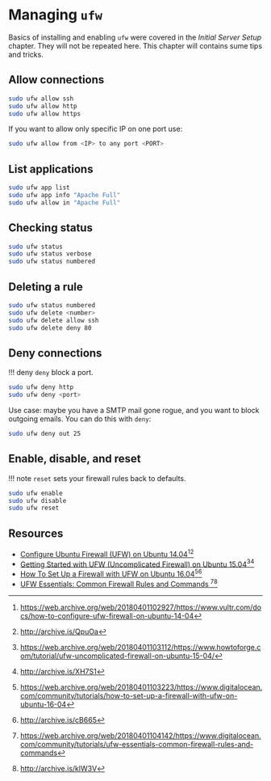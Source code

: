 # Managing `ufw`

Basics of installing and enabling `ufw` were covered in the _Initial Server Setup_ chapter. They will not be repeated here. This chapter will contains sume tips and tricks.

## Allow connections

```bash
sudo ufw allow ssh
sudo ufw allow http
sudo ufw allow https
```

If you want to allow only specific IP on one port use:

```bash
sudo ufw allow from <IP> to any port <PORT>
```

## List applications

```bash
sudo ufw app list
sudo ufw app info "Apache Full"
sudo ufw allow in "Apache Full"
```

## Checking status

```bash
sudo ufw status
sudo ufw status verbose
sudo ufw status numbered
```

## Deleting a rule

```bash
sudo ufw status numbered
sudo ufw delete <number>
sudo ufw delete allow ssh
sudo ufw delete deny 80
```

## Deny connections

!!! deny
    `deny` block a port.

```bash
sudo ufw deny http
sudo ufw deny <port>
```

Use case: maybe you have a SMTP mail gone rogue, and you want to block outgoing emails. You can do this with `deny`:

```bash
sudo ufw deny out 25
```

## Enable, disable, and reset

!!! note
    `reset` sets your firewall rules back to defaults.

```bash
sudo ufw enable
sudo ufw disable
sudo ufw reset
```

## Resources

* [Configure Ubuntu Firewall (UFW) on Ubuntu 14.04][1][^1][^2]
* [Getting Started with UFW (Uncomplicated Firewall) on Ubuntu 15.04][2][^3][^4]
* [How To Set Up a Firewall with UFW on Ubuntu 16.04][3][^5][^6]
* [UFW Essentials: Common Firewall Rules and Commands ][4][^7][^8]

[^1]: <https://web.archive.org/web/20180401102927/https://www.vultr.com/docs/how-to-configure-ufw-firewall-on-ubuntu-14-04>
[^2]: <http://archive.is/QpuOa>
[^3]: <https://web.archive.org/web/20180401103112/https://www.howtoforge.com/tutorial/ufw-uncomplicated-firewall-on-ubuntu-15-04/>
[^4]: <http://archive.is/XH7S1>
[^5]: <https://web.archive.org/web/20180401103223/https://www.digitalocean.com/community/tutorials/how-to-set-up-a-firewall-with-ufw-on-ubuntu-16-04>
[^6]: <http://archive.is/cB665>
[^7]: <https://web.archive.org/web/20180401104142/https://www.digitalocean.com/community/tutorials/ufw-essentials-common-firewall-rules-and-commands>
[^8]: <http://archive.is/klW3V>

[1]: https://www.vultr.com/docs/how-to-configure-ufw-firewall-on-ubuntu-14-04
[2]: https://www.howtoforge.com/tutorial/ufw-uncomplicated-firewall-on-ubuntu-15-04/
[3]: https://www.digitalocean.com/community/tutorials/how-to-set-up-a-firewall-with-ufw-on-ubuntu-16-04
[4]: https://www.digitalocean.com/community/tutorials/ufw-essentials-common-firewall-rules-and-commands

